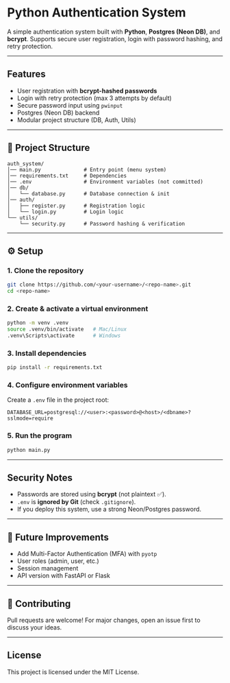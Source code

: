# Python Authentication System

A simple authentication system built with **Python**, **Postgres (Neon DB)**, and **bcrypt**.
Supports secure user registration, login with password hashing, and retry protection.

---

## Features

* User registration with **bcrypt-hashed passwords**
* Login with retry protection (max 3 attempts by default)
* Secure password input using `pwinput`
* Postgres (Neon DB) backend
* Modular project structure (DB, Auth, Utils)

---

## 📂 Project Structure

```
auth_system/
│── main.py              # Entry point (menu system)
│── requirements.txt     # Dependencies
│── .env                 # Environment variables (not committed)
│── db/
│   └── database.py      # Database connection & init
│── auth/
│   ├── register.py      # Registration logic
│   └── login.py         # Login logic
└── utils/
    └── security.py      # Password hashing & verification
```

---

## ⚙️ Setup

### 1. Clone the repository

```bash
git clone https://github.com/<your-username>/<repo-name>.git
cd <repo-name>
```

### 2. Create & activate a virtual environment

```bash
python -m venv .venv
source .venv/bin/activate   # Mac/Linux
.venv\Scripts\activate      # Windows
```

### 3. Install dependencies

```bash
pip install -r requirements.txt
```

### 4. Configure environment variables

Create a `.env` file in the project root:

```env
DATABASE_URL=postgresql://<user>:<password>@<host>/<dbname>?sslmode=require
```

### 5. Run the program

```bash
python main.py
```

---

## Security Notes

* Passwords are stored using **bcrypt** (not plaintext ✅).
* `.env` is **ignored by Git** (check `.gitignore`).
* If you deploy this system, use a strong Neon/Postgres password.

---

## 🧩 Future Improvements

* Add Multi-Factor Authentication (MFA) with `pyotp`
* User roles (admin, user, etc.)
* Session management
* API version with FastAPI or Flask

---

## 🤝 Contributing

Pull requests are welcome! For major changes, open an issue first to discuss your ideas.

---

## License

This project is licensed under the MIT License.
